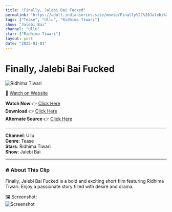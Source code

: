 ```yaml
---
title: "Finally, Jalebi Bai Fucked"
permalink: "https://adult.indianseries.site/movie/Finally%2C%20Jalebi%20Bai%20Fucked"
tags: ["Tease", "Ullu", "Ridhima Tiwari"]
show: "Jalebi Bai"
channel: "Ullu"
star: ["Ridhima Tiwari"]
layout: post
date: "2025-01-01"
---
```


# Finally, Jalebi Bai Fucked

![Ridhima Tiwari](https://shorts.desisins.com/wp-content/uploads/2024/06/Ridhima-Tiwari-Jalebi-Bai-Fucked-Ullu-DesiSins.com_.jpg)

🔗 [Watch on Website](https://adult.indianseries.site/movie/Finally%2C%20Jalebi%20Bai%20Fucked)

**Watch Now** 👉 [Click Here](https://adult.indianseries.site/movie/Finally%2C%20Jalebi%20Bai%20Fucked)  
**Download** 👉 [Click Here](https://adult.indianseries.site/movie/Finally%2C%20Jalebi%20Bai%20Fucked)  
**Alternate Source** 👉 [Click Here](https://adult.indianseries.site/movie/Finally%2C%20Jalebi%20Bai%20Fucked)

---

**Channel**: Ullu  
**Genre**: Tease  
**Stars**: Ridhima Tiwari  
**Show**: Jalebi Bai

---

### 🔥 About This Clip

Finally, Jalebi Bai Fucked is a bold and exciting short film featuring Ridhima Tiwari. Enjoy a passionate story filled with desire and drama.
 
🖼️ Screenshot:  
![Screenshot](https://shorts.desisins.com/wp-content/uploads/2024/06/Ridhima-Tiwari-Jalebi-Bai-Fucked-Ullu-DesiSins.com_.jpg)
